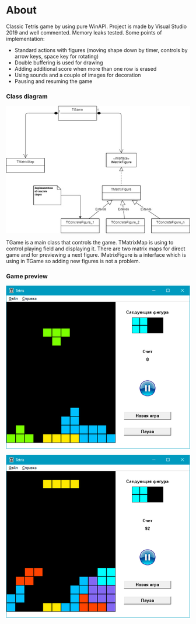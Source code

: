 # About
Classic Tetris game by using pure WinAPI. Project is made by Visual Studio 2019 and well commented. Memory leaks tested. Some points of implementation:
* Standard actions with figures (moving shape down by timer, controls by arrow keys, space key for rotating)
* Double buffering is used for drawing
* Adding additional score when more than one row is erased
* Using sounds and a couple of images for decoration
* Pausing and resuming the game

### Class diagram
![Alt text](ClassDiagram.png?raw=true "ClassDiagram")

TGame is a main class that controls the game. TMatrixMap is using to control playing field and displaying it. There are two matrix maps for direct game and for previewing a next figure. IMatrixFigure is a interface which is using in TGame so adding new figures is not a problem.

### Game preview

![Alt text](preview1.png?raw=true "preview1")

![Alt text](preview2.png?raw=true "preview2")